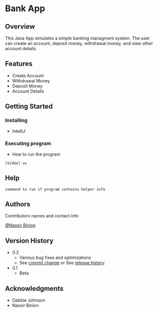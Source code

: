 # Bank App

## Overview
This Java App simulates a simple banking managment system.
The user can create an account, deposit money, withdrawal money, and view other account details.




## Features

- Create Account
- Withdrawal Money
- Deposit Money
- Account Details

## Getting Started


### Installing

* IntelliJ

### Executing program

* How to run the program
```
[Video] uu
```

## Help


```
command to run if program contains helper info
```

## Authors

Contributors names and contact info

[@Nassir Binion](nabini01@wsc.edu)

## Version History

* 0.2
    * Various bug fixes and optimizations
    * See [commit change]() or See [release history]()
* 0.1
    * Beta




## Acknowledgments

* Debbie Johnson
* Nassir Binion